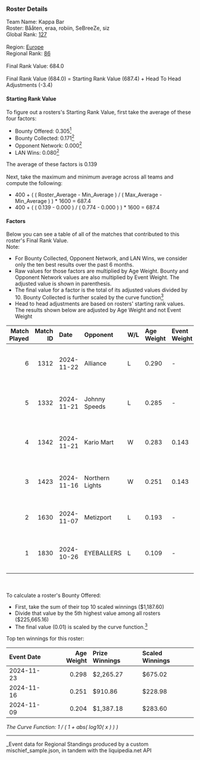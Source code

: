 ### Roster Details<br />
Team Name: Kappa Bar<br />
Roster: Bååten, eraa, robiin, SeBreeZe, siz<br />
Global Rank: [127](../../standings_global_2025_04_07.md)<br />
<br />
Region: [Europe]( ../../standings_europe_2025_04_07.md)<br />
Regional Rank: [86]( ../../standings_europe_2025_04_07.md)<br />
<br />
Final Rank Value:  684.0<br />
<br />
Final Rank Value (684.0) = Starting Rank Value (687.4) + Head To Head Adjustments (-3.4)<br />

#### Starting Rank Value<br />
To figure out a rosters's Starting Rank Value, first take the average of these four factors:<br />
- Bounty Offered: 0.305[<sup>1</sup>](#table2)
- Bounty Collected: 0.171[<sup>2</sup>](#table1)
- Opponent Network: 0.000[<sup>2</sup>](#table1)
- LAN Wins: 0.080[<sup>2</sup>](#table1)

The average of these factors is 0.139<br />
<br />
Next, take the maximum and minimum average across all teams and compute the following:<br />
- 400 + ( ( Roster_Average - Min_Average ) / ( Max_Average - Min_Average ) ) * 1600 = 687.4
- 400 + ( ( 0.139 - 0.000 ) / ( 0.774 - 0.000 ) ) * 1600 = 687.4


#### Factors<br />
Below you can see a table of all of the matches that contributed to this roster's Final Rank Value.<br />
Note:<br />

- For Bounty Collected, Opponent Network, and LAN Wins, we consider only the ten best results over the past 6 months.
- Raw values for those factors are multiplied by Age Weight. Bounty and Opponent Network values are also multiplied by Event Weight. The adjusted value is shown in parenthesis.
- The final value for a factor is the total of its adjusted values divided by 10. Bounty Collected is further scaled by the curve function[<sup>3</sup>](#curveFunction)
- Head to head adjustments are based on rosters' starting rank values. The results shown below are adjusted by Age Weight and not Event Weight
<span id="table1"></span><br />


| Match Played | Match ID | Date       | Opponent        | W/L | Age Weight | Event Weight | Bounty Collected | Opponent Network | LAN Wins  | H2H Adj. | Roster                               |
| -: | -: | :- | :- | :- | :- | :- | :- | :- | :- | -: | :- |
|            6 |     1312 | 2024-11-22 | Alliance        | L   | 0.290      | -            | -                | -                | -         |    -2.85 | Bååten, eraa, robiin, SeBreeZe, siz  |
|            5 |     1332 | 2024-11-21 | Johnny Speeds   | L   | 0.285      | -            | -                | -                | -         |    -3.10 | Bååten, eraa, robiin, SeBreeZe, siz  |
|            4 |     1342 | 2024-11-21 | Kario Mart      | W   | 0.283      | 0.143        | 0.003 (0.000)    | 0.000 (0.000)    | 1 (0.283) |     2.78 | Bååten, eraa, robiin, SeBreeZe, siz  |
|            3 |     1423 | 2024-11-16 | Northern Lights | W   | 0.251      | 0.143        | 0.001 (0.000)    | 0.000 (0.000)    | 1 (0.251) |     2.25 | eraa, robiin, SeBreeZe, siz, Twinkey |
|            2 |     1630 | 2024-11-07 | Metizport       | L   | 0.193      | -            | -                | -                | -         |    -1.13 | eraa, robiin, SeBreeZe, siz, virree  |
|            1 |     1830 | 2024-10-26 | EYEBALLERS      | L   | 0.109      | -            | -                | -                | -         |    -1.34 | eraa, Lekr0, robiin, Sapec, SeBreeZe |

<br />
<span id="table2"></span><br />
To calculate a roster's Bounty Offered:<br />

- First, take the sum of their top 10 scaled winnings ($1,187.60)
- Divide that value by the 5th highest value among all rosters ($225,665.16)
- The final value (0.01) is scaled by the curve function.[<sup>3</sup>](#curveFunction)

Top ten winnings for this roster:<br />

| Event Date | Age Weight | Prize Winnings | Scaled Winnings |
| :- | -: | :- | :- |
| 2024-11-23 |      0.298 | $2,265.27      | $675.02         |
| 2024-11-16 |      0.251 | $910.86        | $228.98         |
| 2024-11-09 |      0.204 | $1,387.18      | $283.60         |


<span id="curveFunction"></span>_The Curve Function: 1 / ( 1 + abs( log10( x ) ) )_<br />

---
_Event data for Regional Standings produced by a custom mischief_sample.json, in tandem with the liquipedia.net API<br />
